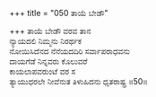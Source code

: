 +++
title = "050 ತಾಯೆ ಬೇಡೌ"

+++
ತಾಯೆ ಬೇಡೌ ವರವ ತಾನ  
ನ್ಯಾಯದಲಿ ನಿಮ್ಮನು ನಿರರ್ಥಕ  
ನೋಯಿಸಿದೆನದ ನೆನೆಯದದಿರಿ ಸರ್ವಾಪರಾಧವನು  
ದಾಯಗೆಡೆ ನಿನ್ನವರು ಕೊಲುವರೆ   
ಕಾಯಲಾಪವರುಂಟೆ ವರ ಸ  
ತ್ಯಾಯುಧರಲೇ ನೀವೆನುತ ತಿಳುಹಿದನು ಧೃತರಾಷ್ಟ್ರ    ॥50॥